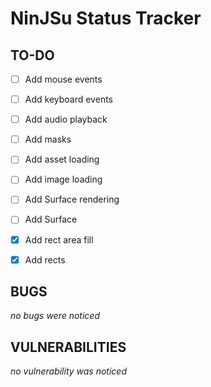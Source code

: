 # NinJSu Status Tracker

## TO-DO

- [ ] Add mouse events

- [ ] Add keyboard events

- [ ] Add audio playback

- [ ] Add masks

- [ ] Add asset loading

- [ ] Add image loading

- [ ] Add Surface rendering

- [ ] Add Surface

- [x] Add rect area fill

- [x] Add rects

## BUGS

_no bugs were noticed_

## VULNERABILITIES

_no vulnerability was noticed_
